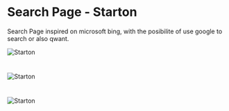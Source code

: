 # Search Page - Starton
Search Page inspired on microsoft bing,
with the posibilite of use google to search or also qwant.

![Starton](https://github.com/Forloaddd/SearchPage/blob/main/st-p1.png?raw=true)
#

![Starton](https://github.com/Forloaddd/SearchPage/blob/main/st-p2.png?raw=true)

#

![Starton](https://github.com/Forloaddd/SearchPage/blob/main/st-p3.png?raw=true)
